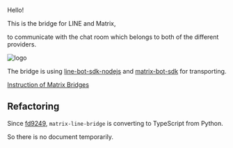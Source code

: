 Hello!

This is the bridge for LINE and Matrix,

to communicate with the chat room which belongs to both of the different providers.

![logo](https://raw.githubusercontent.com/supersonictw/matrix-line-bridge/master/logo.svg)

The bridge is using [line-bot-sdk-nodejs](https://github.com/line/line-bot-sdk-nodejs) and [matrix-bot-sdk](https://github.com/turt2live/matrix-bot-sdk) for transporting.

[Instruction of Matrix Bridges](https://matrix.org/bridges/)

## Refactoring

Since [fd9249](https://github.com/web-tech-tw/matrix-line-bridge/commit/fd9249893a3b2f56ef607fe8f5b0f142d648deaa), `matrix-line-bridge` is converting to TypeScript from Python.

So there is no document temporarily.
